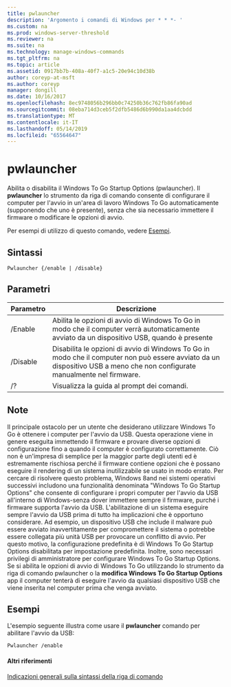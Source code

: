 ```yaml
---
title: pwlauncher
description: 'Argomento i comandi di Windows per * * *- '
ms.custom: na
ms.prod: windows-server-threshold
ms.reviewer: na
ms.suite: na
ms.technology: manage-windows-commands
ms.tgt_pltfrm: na
ms.topic: article
ms.assetid: 0917bb7b-408a-40f7-a1c5-20e94c10d38b
author: coreyp-at-msft
ms.author: coreyp
manager: dongill
ms.date: 10/16/2017
ms.openlocfilehash: 8ec9748056b296bb0c74250b36c762fb86fa90ad
ms.sourcegitcommit: 08eba714d3ceb5f2dfb5486d6b990da1aa4dcbdd
ms.translationtype: MT
ms.contentlocale: it-IT
ms.lasthandoff: 05/14/2019
ms.locfileid: "65564647"
---
```

# <a name="pwlauncher"></a>pwlauncher



Abilita o disabilita il Windows To Go Startup Options (pwlauncher). Il **pwlauncher** lo strumento da riga di comando consente di configurare il computer per l'avvio in un'area di lavoro Windows To Go automaticamente (supponendo che uno è presente), senza che sia necessario immettere il firmware o modificare le opzioni di avvio.

Per esempi di utilizzo di questo comando, vedere [Esempi](#BKMK_examples).

## <a name="syntax"></a>Sintassi

```
Pwlauncher {/enable | /disable}
```

## <a name="parameters"></a>Parametri

|Parametro|Descrizione|
|---------|-----------|
|/Enable|Abilita le opzioni di avvio di Windows To Go in modo che il computer verrà automaticamente avviato da un dispositivo USB, quando è presente|
|/Disable|Disabilita le opzioni di avvio di Windows To Go in modo che il computer non può essere avviato da un dispositivo USB a meno che non configurate manualmente nel firmware.|
|/?|Visualizza la guida al prompt dei comandi.|

## <a name="remarks"></a>Note

Il principale ostacolo per un utente che desiderano utilizzare Windows To Go è ottenere i computer per l'avvio da USB. Questa operazione viene in genere eseguita immettendo il firmware e provare diverse opzioni di configurazione fino a quando il computer è configurato correttamente. Ciò non è un'impresa di semplice per la maggior parte degli utenti ed è estremamente rischiosa perché il firmware contiene opzioni che è possano eseguire il rendering di un sistema inutilizzabile se usato in modo errato. Per cercare di risolvere questo problema, Windows 8and nei sistemi operativi successivi includono una funzionalità denominata "Windows To Go Startup Options" che consente di configurare i propri computer per l'avvio da USB all'interno di Windows-senza dover immettere sempre il firmware, purché i firmware supporta l'avvio da USB. L'abilitazione di un sistema eseguire sempre l'avvio da USB prima di tutto ha implicazioni che è opportuno considerare. Ad esempio, un dispositivo USB che include il malware può essere avviato inavvertitamente per compromettere il sistema o potrebbe essere collegata più unità USB per provocare un conflitto di avvio. Per questo motivo, la configurazione predefinita è di Windows To Go Startup Options disabilitata per impostazione predefinita. Inoltre, sono necessari privilegi di amministratore per configurare Windows To Go Startup Options. Se si abilita le opzioni di avvio di Windows To Go utilizzando lo strumento da riga di comando pwlauncher o la **modifica Windows To Go Startup Options** app il computer tenterà di eseguire l'avvio da qualsiasi dispositivo USB che viene inserita nel computer prima che venga avviato.

## <a name="BKMK_examples"></a>Esempi

L'esempio seguente illustra come usare il **pwlauncher** comando per abilitare l'avvio da USB:
```
Pwlauncher /enable
```

#### <a name="additional-references"></a>Altri riferimenti

[Indicazioni generali sulla sintassi della riga di comando](command-line-syntax-key.md)